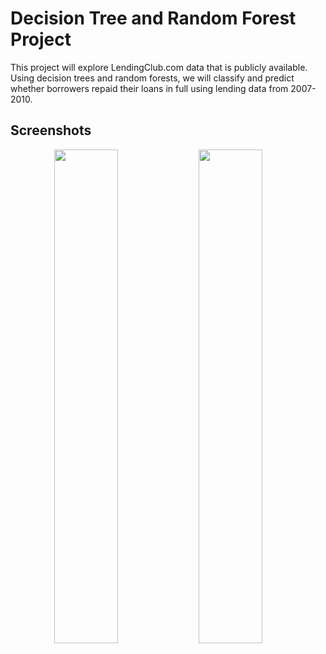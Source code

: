 
# Decision Tree and Random Forest Project

This project will explore LendingClub.com data that is publicly available. Using decision trees and random forests, we will classify and predict whether borrowers repaid their loans in full using lending data from 2007-2010.


## Screenshots

<p align="center">
  
  <img alt="" src="https://github.com/SuhaanTonse/Decision-Tree-Random-Forest/assets/83179192/cc85cbb6-0e86-46a7-ada8-44f7f76ff672" width="45%">
   <img alt="" src="https://github.com/SuhaanTonse/Decision-Tree-Random-Forest/assets/83179192/9eba9012-56a4-4769-af3f-bb4503aecdbc" width="45%">
  &nbsp; &nbsp; &nbsp; &nbsp;
  
</p>

